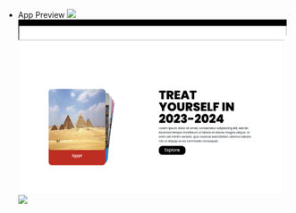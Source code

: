 - App Preview
![](../frontend/src/images/Screenshot%20-page-1.png)
![](../frontend/src/images/Screenshot%20-page-2.png)
![](../frontend/src/images/Screenshot%20-page-3.png)